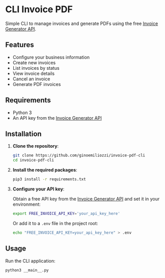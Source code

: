 # CLI Invoice PDF

Simple CLI to manage invoices and generate PDFs using the free [Invoice Generator API](https://github.com/Invoice-Generator/invoice-generator-api).

## Features

- Configure your business information
- Create new invoices
- List invoices by status
- View invoice details
- Cancel an invoice
- Generate PDF invoices

## Requirements

- Python 3
- An API key from the [Invoice Generator API](https://github.com/Invoice-Generator/invoice-generator-api)

## Installation

1. **Clone the repository**:

    ```bash
    git clone https://github.com/ginoemiliozzi/invoice-pdf-cli
    cd invoice-pdf-cli
    ```

2. **Install the required packages**:

    ```bash
    pip3 install -r requirements.txt
    ```

3. **Configure your API key**:

    Obtain a free API key from the [Invoice Generator API](https://github.com/Invoice-Generator/invoice-generator-api) and set it in your environment:

    ```bash
    export FREE_INVOICE_API_KEY='your_api_key_here'
    ```

    Or add it to a `.env` file in the project root:

    ```bash
    echo "FREE_INVOICE_API_KEY=your_api_key_here" > .env
    ```

## Usage

Run the CLI application:

```bash
python3 __main__.py
```
